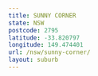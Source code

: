 ```yaml
---
title: SUNNY CORNER
state: NSW
postcode: 2795
latitude: -33.820797
longitude: 149.474401
url: /nsw/sunny-corner/
layout: suburb
---
```

